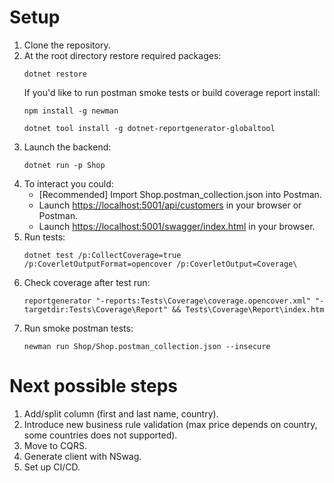 # Setup
  1. Clone the repository.
  2. At the root directory restore required packages:  
     ```
     dotnet restore  
     ```  
	 If you'd like to run postman smoke tests or build coverage report install:  
	 ```
	 npm install -g newman  
	 ```  
	 ```
	 dotnet tool install -g dotnet-reportgenerator-globaltool
	 ```
  3. Launch the backend:  
     ```
	 dotnet run -p Shop
	 ```
  4. To interact you could:
	 - [Recommended] Import Shop.postman_collection.json into Postman.
	 - Launch [https://localhost:5001/api/customers](https://localhost:5001/api/customers) in your browser or Postman.
	 - Launch [https://localhost:5001/swagger/index.html](https://localhost:5001/swagger/index.html) in your browser.
  5. Run tests:  
	 ```
	 dotnet test /p:CollectCoverage=true /p:CoverletOutputFormat=opencover /p:CoverletOutput=Coverage\
	 ```
  6. Check coverage after test run:  
     ```
	 reportgenerator "-reports:Tests\Coverage\coverage.opencover.xml" "-targetdir:Tests\Coverage\Report" && Tests\Coverage\Report\index.htm
	 ```
  7. Run smoke postman tests:  
	 ```
	 newman run Shop/Shop.postman_collection.json --insecure
	 ```

# Next possible steps
1. Add/split column (first and last name, country).
2. Introduce new business rule validation (max price depends on country, some countries does not supported).
3. Move to CQRS.
4. Generate client with NSwag.
5. Set up CI/CD.